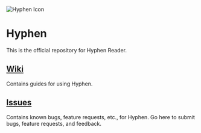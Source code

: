 ![Hyphen Icon](https://avatars3.githubusercontent.com/u/14896513?v=3&s=200)

# Hyphen

This is the official repository for Hyphen Reader.

## [Wiki](/wiki)

Contains guides for using Hyphen.

## [Issues](/issues)

Contains known bugs, feature requests, etc., for Hyphen. Go here to submit bugs, feature requests, and feedback.
